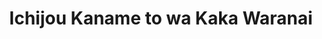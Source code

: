 --- 
title: "Ichijou Kaname to wa Kaka Waranai"
publishdate: "2019-4-28T16:48:46+02:00"
src: "https://365manga.net/manga/ichijou-kaname-to-wa-kaka-waranai"
image: "https://data.365manga.net/images/thumbnails/19613-ichijou-kaname-to-wa-kaka-waranai.jpg"
description: "This series is a painful love story of a return to the past to erase the first love. Ritsu, the main character, goes back to the past to change the future since her lover Ichijou Kaname is going to die and she tries her best to avoid him and suppress her love."
---